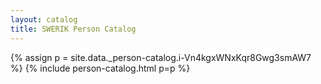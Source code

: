 ```yaml
---
layout: catalog
title: SWERIK Person Catalog
---
```

{% assign p = site.data._person-catalog.i-Vn4kgxWNxKqr8Gwg3smAW7 %}
{% include person-catalog.html p=p %}

